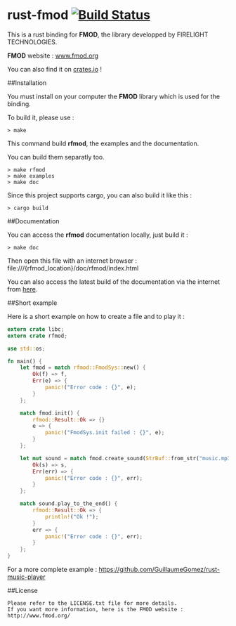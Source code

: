 rust-fmod [![Build Status](https://api.travis-ci.org/GuillaumeGomez/rust-fmod.png?branch=master)](https://travis-ci.org/GuillaumeGomez/rust-fmod)
=========

This is a rust binding for __FMOD__, the library developped by FIRELIGHT TECHNOLOGIES.

__FMOD__ website : www.fmod.org

You can also find it on [crates.io](https://crates.io/crates/fmod) !

##Installation

You must install on your computer the __FMOD__ library which is used for the binding.

To build it, please use :

```Shell
> make
```

This command build __rfmod__, the examples and the documentation.

You can build them separatly too.

```Shell
> make rfmod
> make examples
> make doc
```

Since this project supports cargo, you can also build it like this :

```Shell
> cargo build
```

##Documentation

You can access the __rfmod__ documentation locally, just build it :

```Shell
> make doc
```

Then open this file with an internet browser :
file:///{rfmod_location}/doc/rfmod/index.html


You can also access the latest build of the documentation via the internet from [here](http://rust-ci.org/GuillaumeGomez/rust-fmod/doc/rfmod/).

##Short example

Here is a short example on how to create a file and to play it :

```Rust
extern crate libc;
extern crate rfmod;

use std::os;

fn main() {
    let fmod = match rfmod::FmodSys::new() {
        Ok(f) => f,
        Err(e) => {
            panic!("Error code : {}", e);
        }
    };

    match fmod.init() {
        rfmod::Result::Ok => {}
        e => {
            panic!("FmodSys.init failed : {}", e);
        }
    };

    let mut sound = match fmod.create_sound(StrBuf::from_str("music.mp3"), None, None) {
        Ok(s) => s,
        Err(err) => {
            panic!("Error code : {}", err);
        }
    };

    match sound.play_to_the_end() {
        rfmod::Result::Ok => {
            println!("Ok !");
        }
        err => {
            panic!("Error code : {}", err);
        }
    };
}
```

For a more complete example : https://github.com/GuillaumeGomez/rust-music-player

##License

    Please refer to the LICENSE.txt file for more details.
    If you want more information, here is the FMOD website : http://www.fmod.org/
